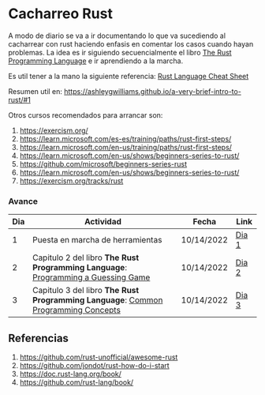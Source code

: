 # Cacharreo Rust

A modo de diario se va a ir documentando lo que va sucediendo al cacharrear con rust haciendo enfasis en comentar los casos cuando hayan problemas. La idea es ir siguiendo secuencialmente el libro [The Rust Programming Language](https://doc.rust-lang.org/book/title-page.html) e ir aprendiendo a la marcha. 

Es util tener a la mano la siguiente referencia: [Rust Language Cheat Sheet](https://cheats.rs/)

Resumen util en: https://ashleygwilliams.github.io/a-very-brief-intro-to-rust/#1




Otros cursos recomendados para arrancar son:
1. https://exercism.org/
2. https://learn.microsoft.com/es-es/training/paths/rust-first-steps/
3. https://learn.microsoft.com/en-us/training/paths/rust-first-steps/
4. https://learn.microsoft.com/en-us/shows/beginners-series-to-rust/
5. https://github.com/microsoft/beginners-series-rust
6. https://learn.microsoft.com/en-us/shows/beginners-series-to-rust/
7. https://exercism.org/tracks/rust
   

### Avance

|Dia|Actividad|Fecha|Link|
|---|---|---|---|
|1|Puesta en marcha de herramientas|10/14/2022|[Dia 1](./dia1/)|
|2|Capitulo 2 del libro **The Rust Programming Language**: [Programming a Guessing Game](https://rust-book.cs.brown.edu/ch02-00-guessing-game-tutorial.html)|10/14/2022|[Dia 2](./dia2/)|
|3|Capitulo 3 del libro **The Rust Programming Language**: [Common Programming Concepts](https://rust-book.cs.brown.edu/ch03-00-common-programming-concepts.html)|10/14/2022|[Dia 3](./dia3/)|

## Referencias

1. https://github.com/rust-unofficial/awesome-rust
2. https://github.com/jondot/rust-how-do-i-start
3. https://doc.rust-lang.org/book/
4. https://github.com/rust-lang/book/
